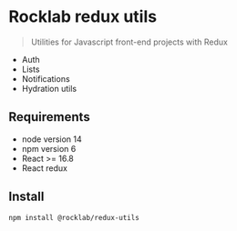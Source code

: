 # Rocklab redux utils

> Utilities for Javascript front-end projects with Redux

- Auth
- Lists
- Notifications
- Hydration utils

## Requirements

- node version 14
- npm version 6
- React >= 16.8
- React redux

## Install

```shell script
npm install @rocklab/redux-utils
```
